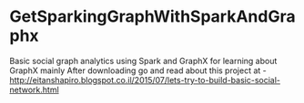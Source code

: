 # GetSparkingGraphWithSparkAndGraphx
Basic social graph analytics using Spark and GraphX for learning about GraphX mainly
After downloading go and read about this project at - http://eitanshapiro.blogspot.co.il/2015/07/lets-try-to-build-basic-social-network.html
